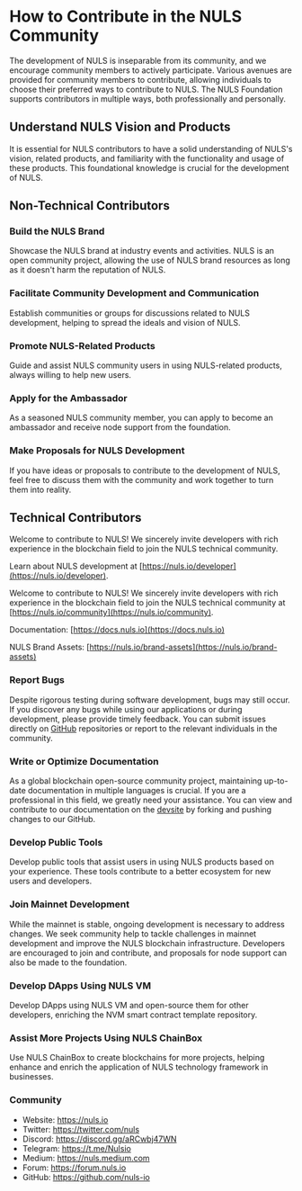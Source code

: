 # How to Contribute in the NULS Community

The development of NULS is inseparable from its community, and we encourage community members to actively participate. Various avenues are provided for community members to contribute, allowing individuals to choose their preferred ways to contribute to NULS. The NULS Foundation supports contributors in multiple ways, both professionally and personally.

## Understand NULS Vision and Products

It is essential for NULS contributors to have a solid understanding of NULS's vision, related products, and familiarity with the functionality and usage of these products. This foundational knowledge is crucial for the development of NULS.


## Non-Technical Contributors


### Build the NULS Brand

Showcase the NULS brand at industry events and activities. NULS is an open community project, allowing the use of NULS brand resources as long as it doesn't harm the reputation of NULS.

### Facilitate Community Development and Communication

Establish communities or groups for discussions related to NULS development, helping to spread the ideals and vision of NULS.

### Promote NULS-Related Products

Guide and assist NULS community users in using NULS-related products, always willing to help new users.

### Apply for the Ambassador

As a seasoned NULS community member, you can apply to become an ambassador and receive node support from the foundation.

### Make Proposals for NULS Development

If you have ideas or proposals to contribute to the development of NULS, feel free to discuss them with the community and work together to turn them into reality.


## Technical Contributors


Welcome to contribute to NULS! We sincerely invite developers with rich experience in the blockchain field to join the NULS technical community.

Learn about NULS development at [https://nuls.io/developer](https://nuls.io/developer).

Welcome to contribute to NULS! We sincerely invite developers with rich experience in the blockchain field to join the NULS technical community at [https://nuls.io/community](https://nuls.io/community).

Documentation: [https://docs.nuls.io](https://docs.nuls.io)

NULS Brand Assets: [https://nuls.io/brand-assets](https://nuls.io/brand-assets)

### Report Bugs

Despite rigorous testing during software development, bugs may still occur. If you discover any bugs while using our applications or during development, please provide timely feedback. You can submit issues directly on [GitHub](https://github.com/nuls-io) repositories or report to the relevant individuals in the community.

### Write or Optimize Documentation

As a global blockchain open-source community project, maintaining up-to-date documentation in multiple languages is crucial. If you are a professional in this field, we greatly need your assistance. You can view and contribute to our documentation on the [devsite](https://github.com/nuls-io/devsite/) by forking and pushing changes to our GitHub.

### Develop Public Tools

Develop public tools that assist users in using NULS products based on your experience. These tools contribute to a better ecosystem for new users and developers.

### Join Mainnet Development

While the mainnet is stable, ongoing development is necessary to address changes. We seek community help to tackle challenges in mainnet development and improve the NULS blockchain infrastructure. Developers are encouraged to join and contribute, and proposals for node support can also be made to the foundation.

### Develop DApps Using NULS VM

Develop DApps using NULS VM and open-source them for other developers, enriching the NVM smart contract template repository.

### Assist More Projects Using NULS ChainBox

Use NULS ChainBox to create blockchains for more projects, helping enhance and enrich the application of NULS technology framework in businesses.

### Community

- Website: https://nuls.io
- Twitter: https://twitter.com/nuls
- Discord: https://discord.gg/aRCwbj47WN
- Telegram: https://t.me/Nulsio
- Medium: https://nuls.medium.com
- Forum: https://forum.nuls.io
- GitHub: https://github.com/nuls-io

